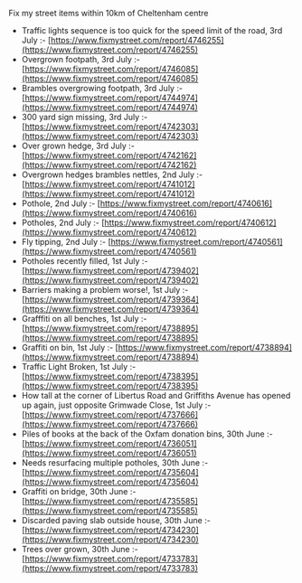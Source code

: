 Fix my street items within 10km of Cheltenham centre

<!-- fix_marker starts -->

- Traffic lights sequence is too quick for the speed limit of the road, 3rd July :- [https://www.fixmystreet.com/report/4746255](https://www.fixmystreet.com/report/4746255)
- Overgrown footpath, 3rd July :- [https://www.fixmystreet.com/report/4746085](https://www.fixmystreet.com/report/4746085)
- Brambles overgrowing footpath, 3rd July :- [https://www.fixmystreet.com/report/4744974](https://www.fixmystreet.com/report/4744974)
- 300 yard sign missing, 3rd July :- [https://www.fixmystreet.com/report/4742303](https://www.fixmystreet.com/report/4742303)
- Over grown hedge, 3rd July :- [https://www.fixmystreet.com/report/4742162](https://www.fixmystreet.com/report/4742162)
- Overgrown hedges brambles nettles, 2nd July :- [https://www.fixmystreet.com/report/4741012](https://www.fixmystreet.com/report/4741012)
- Pothole, 2nd July :- [https://www.fixmystreet.com/report/4740616](https://www.fixmystreet.com/report/4740616)
- Potholes, 2nd July :- [https://www.fixmystreet.com/report/4740612](https://www.fixmystreet.com/report/4740612)
- Fly tipping, 2nd July :- [https://www.fixmystreet.com/report/4740561](https://www.fixmystreet.com/report/4740561)
- Potholes recently filled, 1st July :- [https://www.fixmystreet.com/report/4739402](https://www.fixmystreet.com/report/4739402)
- Barriers making a problem worse!, 1st July :- [https://www.fixmystreet.com/report/4739364](https://www.fixmystreet.com/report/4739364)
- Grafffiti on all benches, 1st July :- [https://www.fixmystreet.com/report/4738895](https://www.fixmystreet.com/report/4738895)
- Graffiti on bin, 1st July :- [https://www.fixmystreet.com/report/4738894](https://www.fixmystreet.com/report/4738894)
- Traffic Light Broken, 1st July :- [https://www.fixmystreet.com/report/4738395](https://www.fixmystreet.com/report/4738395)
- How tall at the corner of Libertus Road and Griffiths Avenue has opened up again, just opposite Grimwade Close, 1st July :- [https://www.fixmystreet.com/report/4737666](https://www.fixmystreet.com/report/4737666)
- Piles of books at the back of the Oxfam donation bins, 30th June :- [https://www.fixmystreet.com/report/4736051](https://www.fixmystreet.com/report/4736051)
- Needs resurfacing multiple potholes, 30th June :- [https://www.fixmystreet.com/report/4735604](https://www.fixmystreet.com/report/4735604)
- Graffiti on bridge, 30th June :- [https://www.fixmystreet.com/report/4735585](https://www.fixmystreet.com/report/4735585)
- Discarded paving slab outside house, 30th June :- [https://www.fixmystreet.com/report/4734230](https://www.fixmystreet.com/report/4734230)
- Trees over grown, 30th June :- [https://www.fixmystreet.com/report/4733783](https://www.fixmystreet.com/report/4733783)

<!-- fix_marker ends -->